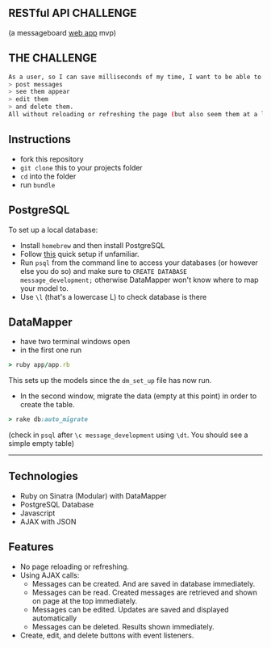 RESTful API CHALLENGE
---
(a messageboard [web app](https://glacial-brook-6196.herokuapp.com/) mvp)

THE CHALLENGE
---
```sh
As a user, so I can save milliseconds of my time, I want to be able to:
> post messages
> see them appear
> edit them
> and delete them.
All without reloading or refreshing the page (but also seem them at a later date).
```


Instructions
---
* fork this repository
* `git clone` this to your projects folder
* `cd` into the folder
* run `bundle`

PostgreSQL
---
To set up a local database:
  * Install `homebrew` and then install PostgreSQL
  * Follow [this](http://www.moncefbelyamani.com/how-to-install-postgresql-on-a-mac-with-homebrew-and-lunchy/) quick setup if unfamiliar.
  * Run `psql` from the command line to access your databases (or however else you do so) and make sure to `CREATE DATABASE message_development;` otherwise DataMapper won't know where to map your model to.
  * Use `\l` (that's a lowercase L) to check database is there

DataMapper
---
* have two terminal windows open
* in the first one run
```ruby
> ruby app/app.rb
```
This sets up the models since the `dm_set_up` file has now run.
* In the second window, migrate the data (empty at this point) in order to create the table.
```ruby
> rake db:auto_migrate
```
(check in `psql` after `\c message_development` using `\dt`. You should see a simple empty table)

___

Technologies
---
* Ruby on Sinatra (Modular) with DataMapper
* PostgreSQL Database
* Javascript
* AJAX with JSON

Features
---
* No page reloading or refreshing.
* Using AJAX calls:
  * Messages can be created. And are saved in database immediately.
  * Messages can be read. Created messages  are retrieved and shown on page at the top immediately.
  * Messages can be edited. Updates are saved and displayed automatically
  * Messages can be deleted. Results shown immediately.
* Create, edit, and delete buttons with event listeners.
